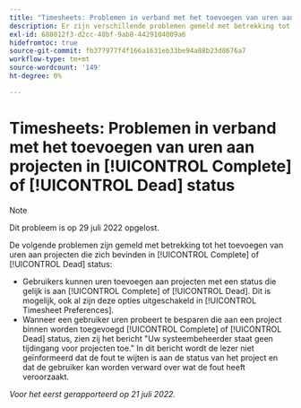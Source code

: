 ```yaml
---
title: "Timesheets: Problemen in verband met het toevoegen van uren aan projecten in de status Voltooid of Dode"
description: Er zijn verschillende problemen gemeld met betrekking tot het toevoegen van uren aan projecten in de status Voltooid of Dode.
exl-id: 688012f3-d2cc-48bf-9ab8-4429104009a6
hidefromtoc: true
source-git-commit: fb377977f4f166a1631eb33be94a88b23d8676a7
workflow-type: tm+mt
source-wordcount: '149'
ht-degree: 0%

---
```


# Timesheets: Problemen in verband met het toevoegen van uren aan projecten in [!UICONTROL Complete] of [!UICONTROL Dead] status

>[!NOTE]
>
>Dit probleem is op 29 juli 2022 opgelost.

De volgende problemen zijn gemeld met betrekking tot het toevoegen van uren aan projecten die zich bevinden in [!UICONTROL Complete] of [!UICONTROL Dead] status:

* Gebruikers kunnen uren toevoegen aan projecten met een status die gelijk is aan [!UICONTROL Complete] of [!UICONTROL Dead]. Dit is mogelijk, ook al zijn deze opties uitgeschakeld in [!UICONTROL Timesheet Preferences].
* Wanneer een gebruiker uren probeert te besparen die aan een project binnen worden toegevoegd [!UICONTROL Complete] of [!UICONTROL Dead] status, zien zij het bericht &quot;Uw systeembeheerder staat geen tijdingang voor projecten toe.&quot; In dit bericht wordt de lezer niet geïnformeerd dat de fout te wijten is aan de status van het project en dat de gebruiker kan worden verward over wat de fout heeft veroorzaakt.

_Voor het eerst gerapporteerd op 21 juli 2022._
